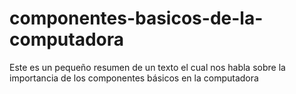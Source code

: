 # componentes-basicos-de-la-computadora
Este es un pequeño resumen de un texto el cual nos habla sobre la importancia de los componentes básicos en la computadora 
